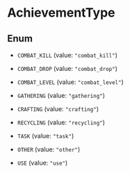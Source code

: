 

# AchievementType

## Enum


* `COMBAT_KILL` (value: `"combat_kill"`)

* `COMBAT_DROP` (value: `"combat_drop"`)

* `COMBAT_LEVEL` (value: `"combat_level"`)

* `GATHERING` (value: `"gathering"`)

* `CRAFTING` (value: `"crafting"`)

* `RECYCLING` (value: `"recycling"`)

* `TASK` (value: `"task"`)

* `OTHER` (value: `"other"`)

* `USE` (value: `"use"`)



